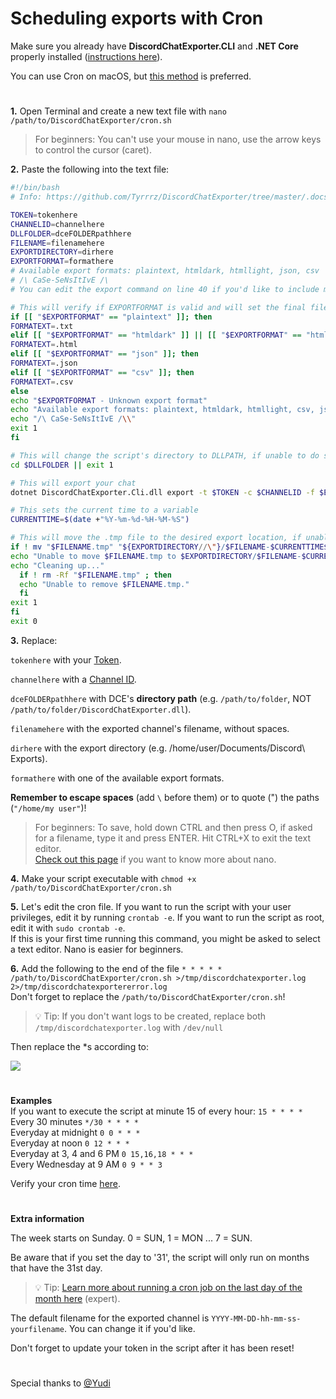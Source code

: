 # Scheduling exports with Cron

Make sure you already have **DiscordChatExporter.CLI** and **.NET Core** properly installed ([instructions here](https://github.com/Tyrrrz/DiscordChatExporter/blob/master/.docs/Linux-usage-instructions.md)).

You can use Cron on macOS, but [this method](https://github.com/Tyrrrz/DiscordChatExporter/blob/master/.docs/Scheduling-exports-on-macOS.md) is preferred.

#

**1.** Open Terminal and create a new text file with `nano /path/to/DiscordChatExporter/cron.sh`<br/>
> For beginners: You can't use your mouse in nano, use the arrow keys to control the cursor (caret).

**2.** Paste the following into the text file:

```bash
#!/bin/bash
# Info: https://github.com/Tyrrrz/DiscordChatExporter/tree/master/.docs/

TOKEN=tokenhere
CHANNELID=channelhere
DLLFOLDER=dceFOLDERpathhere
FILENAME=filenamehere
EXPORTDIRECTORY=dirhere
EXPORTFORMAT=formathere
# Available export formats: plaintext, htmldark, htmllight, json, csv
# /\ CaSe-SeNsItIvE /\
# You can edit the export command on line 40 if you'd like to include more options like date ranges and date format. You can't use partitioning (-p) with this script.

# This will verify if EXPORTFORMAT is valid and will set the final file extension according to it. If the format is invalid, the script will display a message and exit.
if [[ "$EXPORTFORMAT" == "plaintext" ]]; then
FORMATEXT=.txt
elif [[ "$EXPORTFORMAT" == "htmldark" ]] || [[ "$EXPORTFORMAT" == "htmllight" ]]; then
FORMATEXT=.html
elif [[ "$EXPORTFORMAT" == "json" ]]; then
FORMATEXT=.json
elif [[ "$EXPORTFORMAT" == "csv" ]]; then
FORMATEXT=.csv
else
echo "$EXPORTFORMAT - Unknown export format"
echo "Available export formats: plaintext, htmldark, htmllight, csv, json"
echo "/\ CaSe-SeNsItIvE /\\"
exit 1
fi

# This will change the script's directory to DLLPATH, if unable to do so, the script will exit.
cd $DLLFOLDER || exit 1

# This will export your chat
dotnet DiscordChatExporter.Cli.dll export -t $TOKEN -c $CHANNELID -f $EXPORTFORMAT -o $FILENAME.tmp

# This sets the current time to a variable
CURRENTTIME=$(date +"%Y-%m-%d-%H-%M-%S")

# This will move the .tmp file to the desired export location, if unable to do so, it will attempt to delete the .tmp file.
if ! mv "$FILENAME.tmp" "${EXPORTDIRECTORY//\"}/$FILENAME-$CURRENTTIME$FORMATEXT" ; then
echo "Unable to move $FILENAME.tmp to $EXPORTDIRECTORY/$FILENAME-$CURRENTTIME$FORMATEXT."
echo "Cleaning up..."
  if ! rm -Rf "$FILENAME.tmp" ; then
  echo "Unable to remove $FILENAME.tmp."
  fi
exit 1
fi
exit 0
```

**3.** Replace:

 `tokenhere` with your [Token](https://github.com/Tyrrrz/DiscordChatExporter/blob/master/.docs/Obtaining-Token-and-Channel-IDs.md).

 `channelhere` with a [Channel ID](https://github.com/Tyrrrz/DiscordChatExporter/blob/master/.docs/Obtaining-Token-and-Channel-IDs.md).

 `dceFOLDERpathhere` with DCE's **directory path** (e.g. `/path/to/folder`, NOT `/path/to/folder/DiscordChatExporter.dll`).

 `filenamehere` with the exported channel's filename, without spaces.

 `dirhere` with the export directory (e.g. /home/user/Documents/Discord\ Exports).

 `formathere` with one of the available export formats.

**Remember to escape spaces** (add `\` before them) or to quote (") the paths (`"/home/my user"`)!<br/>

> For beginners: To save, hold down CTRL and then press O, if asked for a filename, type it and press ENTER. Hit CTRL+X to exit the text editor.<br/>
[Check out this page](https://wiki.gentoo.org/wiki/Nano/Basics_Guide) if you want to know more about nano.

**4.** Make your script executable with `chmod +x /path/to/DiscordChatExporter/cron.sh`

**5.** Let's edit the cron file. If you want to run the script with your user privileges, edit it by running `crontab -e`. If you want to run the script as root, edit it with `sudo crontab -e`.<br/>
If this is your first time running this command, you might be asked to select a text editor. Nano is easier for beginners.

**6.** Add the following to the end of the file `* * * * * /path/to/DiscordChatExporter/cron.sh >/tmp/discordchatexporter.log 2>/tmp/discordchatexportererror.log`<br/>
Don't forget to replace the `/path/to/DiscordChatExporter/cron.sh`! 
> 💡 Tip: If you don't want logs to be created, replace both `/tmp/discordchatexporter.log` with `/dev/null`

Then replace the *s according to:

![](https://i.imgur.com/RY7USM6.png)

#

**Examples**<br/>
If you want to execute the script at minute 15 of every hour: `15 * * * *`<br/>
Every 30 minutes `*/30 * * * *`<br/>
Everyday at midnight `0 0 * * *`<br/>
Everyday at noon `0 12 * * *`<br/>
Everyday at 3, 4 and 6 PM `0 15,16,18 * * *`<br/>
Every Wednesday at 9 AM `0 9 * * 3`

Verify your cron time [here](https://crontab.guru).

#
**Extra information**

The week starts on Sunday. 0 = SUN, 1 = MON ... 7 = SUN.

Be aware that if you set the day to '31', the script will only run on months that have the 31st day. 
> 💡 Tip: [Learn more about running a cron job on the last day of the month here](https://stackoverflow.com/questions/6139189/cron-job-to-run-on-the-last-day-of-the-month) (expert).

The default filename for the exported channel is `YYYY-MM-DD-hh-mm-ss-yourfilename`. You can change it if you'd like.

Don't forget to update your token in the script after it has been reset!

#
Special thanks to [@Yudi](https://github.com/Yudi)